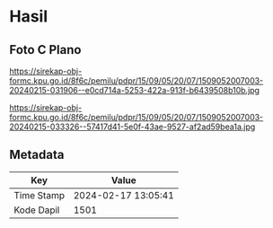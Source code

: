 # Hasil

## Foto C Plano

https://sirekap-obj-formc.kpu.go.id/8f6c/pemilu/pdpr/15/09/05/20/07/1509052007003-20240215-031906--e0cd714a-5253-422a-913f-b6439508b10b.jpg

https://sirekap-obj-formc.kpu.go.id/8f6c/pemilu/pdpr/15/09/05/20/07/1509052007003-20240215-033326--57417d41-5e0f-43ae-9527-af2ad59bea1a.jpg


## Metadata

| Key        | Value               |
| ---------- | ------------------- |
| Time Stamp | 2024-02-17 13:05:41 |
| Kode Dapil | 1501                |



